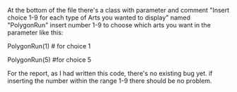 At the bottom of the file there's a class with parameter and comment
"Insert choice 1-9 for each type of Arts you wanted to display"
named "PolygonRun" insert number 1-9 to choose which arts you want in the parameter
like this:

PolygonRun(1) # for choice 1

PolygonRun(5) #for choice 5

For the report, as I had written this code, there's no existing bug yet.
if inserting the number within the range 1-9 there should be no problem.